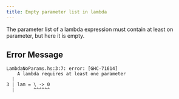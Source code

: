 ```yaml
---
title: Empty parameter list in lambda
---
```


The parameter list of a lambda expression must contain at least on parameter, but here it is empty.

## Error Message

```
LambdaNoParams.hs:3:7: error: [GHC-71614]
    A lambda requires at least one parameter
  |
3 | lam = \ -> 0
  |       ^^^^^^
```
